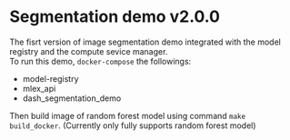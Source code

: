 # Segmentation demo v2.0.0

The fisrt version of image segmentation demo integrated with the model registry and the compute sevice manager.  
To run this demo, `docker-compose` the followings:  
-	model-registry  
-	mlex\_api  
-  dash\_segmentation\_demo

Then build image of random forest model using command `make build_docker`. (Currently only fully supports random forest model)
 
